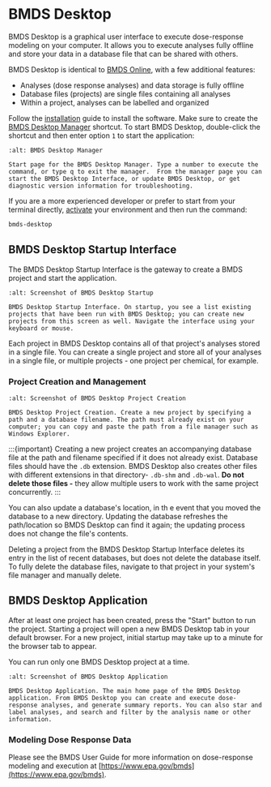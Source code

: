 # BMDS Desktop

BMDS Desktop is a graphical user interface to execute dose-response modeling on your computer. It allows you to execute analyses fully offline and store your data in a database file that can be shared with others.

BMDS Desktop is identical to [BMDS Online](https://bmdsonline.epa.gov), with a few additional features:

* Analyses (dose response analyses) and data storage is fully offline
* Database files (projects) are single files containing all analyses
* Within a project, analyses can be labelled and organized

Follow the [installation](installation.md) guide to install the software. Make sure to create the [BMDS Desktop Manager](./installation.md#the-bmds-desktop-manager) shortcut. To start BMDS Desktop, double-click the shortcut and then enter option `1` to start the application:

```{figure} _static/img/bmds-desktop-manager.jpg
:alt: BMDS Desktop Manager

Start page for the BMDS Desktop Manager. Type a number to execute the command, or type q to exit the manager.  From the manager page you can start the BMDS Desktop Interface, or update BMDS Desktop, or get diagnostic version information for troubleshooting.
```

If you are a more experienced developer or prefer to start from your terminal directly, [activate](./installation.md/#activating-an-environment) your environment and then run the command:

```bash
bmds-desktop
```

## BMDS Desktop Startup Interface

The BMDS Desktop Startup Interface is the gateway to create a BMDS project and start the application.

```{figure} _static/img/desktop-startup.jpg
:alt: Screenshot of BMDS Desktop Startup

BMDS Desktop Startup Interface. On startup, you see a list existing projects that have been run with BMDS Desktop; you can create new projects from this screen as well. Navigate the interface using your keyboard or mouse.
```

Each project in BMDS Desktop contains all of that project's analyses stored in a single file. You can create a single project and store all of your analyses in a single file, or multiple projects - one project per chemical, for example.

### Project Creation and Management

```{figure} _static/img/create-db.jpg
:alt: Screenshot of BMDS Desktop Project Creation

BMDS Desktop Project Creation. Create a new project by specifying a path and a database filename. The path must already exist on your computer; you can copy and paste the path from a file manager such as Windows Explorer.
```

:::{important}
Creating a new project creates an accompanying database file at the path and filename specified if it does not already exist. Database files should have the `.db` extension. BMDS Desktop also creates other files with different extensions in that directory- `.db-shm` and `.db-wal`. **Do not delete those files -** they allow multiple users to work with the same project concurrently.
:::

You can also update a database's location, in th e event that you moved the database to a new directory. Updating the database refreshes the path/location so BMDS Desktop can find it again; the updating process does not change the file's contents.

Deleting a project from the BMDS Desktop Startup Interface deletes its entry in the list of recent databases, but does not delete the database itself. To fully delete the database files, navigate to that project in your system's file manager and manually delete.

## BMDS Desktop Application

After at least one project has been created, press the "Start"
 button to run the project. Starting a project will open a new BMDS Desktop tab in your default browser. For a new project, initial startup may take up to a minute for the browser tab to appear.

You can run only one BMDS Desktop project at a time.

```{figure} _static/img/bmds-desktop.jpg
:alt: Screenshot of BMDS Desktop Application

BMDS Desktop Application. The main home page of the BMDS Desktop application. From BMDS Desktop you can create and execute dose-response analyses, and generate summary reports. You can also star and label analyses, and search and filter by the analysis name or other information.
```

### Modeling Dose Response Data

Please see the BMDS User Guide for more information on dose-response modeling and execution at [https://www.epa.gov/bmds](https://www.epa.gov/bmds).
